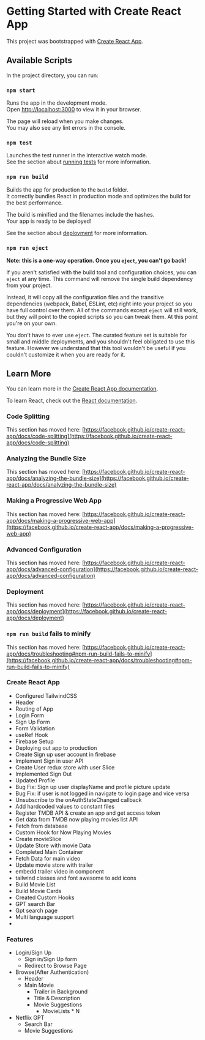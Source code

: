 # Getting Started with Create React App

This project was bootstrapped with [Create React App](https://github.com/facebook/create-react-app).

## Available Scripts

In the project directory, you can run:

### `npm start`

Runs the app in the development mode.\
Open [http://localhost:3000](http://localhost:3000) to view it in your browser.

The page will reload when you make changes.\
You may also see any lint errors in the console.

### `npm test`

Launches the test runner in the interactive watch mode.\
See the section about [running tests](https://facebook.github.io/create-react-app/docs/running-tests) for more information.

### `npm run build`

Builds the app for production to the `build` folder.\
It correctly bundles React in production mode and optimizes the build for the best performance.

The build is minified and the filenames include the hashes.\
Your app is ready to be deployed!

See the section about [deployment](https://facebook.github.io/create-react-app/docs/deployment) for more information.

### `npm run eject`

**Note: this is a one-way operation. Once you `eject`, you can't go back!**

If you aren't satisfied with the build tool and configuration choices, you can `eject` at any time. This command will remove the single build dependency from your project.

Instead, it will copy all the configuration files and the transitive dependencies (webpack, Babel, ESLint, etc) right into your project so you have full control over them. All of the commands except `eject` will still work, but they will point to the copied scripts so you can tweak them. At this point you're on your own.

You don't have to ever use `eject`. The curated feature set is suitable for small and middle deployments, and you shouldn't feel obligated to use this feature. However we understand that this tool wouldn't be useful if you couldn't customize it when you are ready for it.

## Learn More

You can learn more in the [Create React App documentation](https://facebook.github.io/create-react-app/docs/getting-started).

To learn React, check out the [React documentation](https://reactjs.org/).

### Code Splitting

This section has moved here: [https://facebook.github.io/create-react-app/docs/code-splitting](https://facebook.github.io/create-react-app/docs/code-splitting)

### Analyzing the Bundle Size

This section has moved here: [https://facebook.github.io/create-react-app/docs/analyzing-the-bundle-size](https://facebook.github.io/create-react-app/docs/analyzing-the-bundle-size)

### Making a Progressive Web App

This section has moved here: [https://facebook.github.io/create-react-app/docs/making-a-progressive-web-app](https://facebook.github.io/create-react-app/docs/making-a-progressive-web-app)

### Advanced Configuration

This section has moved here: [https://facebook.github.io/create-react-app/docs/advanced-configuration](https://facebook.github.io/create-react-app/docs/advanced-configuration)

### Deployment

This section has moved here: [https://facebook.github.io/create-react-app/docs/deployment](https://facebook.github.io/create-react-app/docs/deployment)

### `npm run build` fails to minify

This section has moved here: [https://facebook.github.io/create-react-app/docs/troubleshooting#npm-run-build-fails-to-minify](https://facebook.github.io/create-react-app/docs/troubleshooting#npm-run-build-fails-to-minify)


### Create React App
 - Configured TailwindCSS
 - Header
 - Routing of App
 - Login Form
 - Sign Up Form
 - Form Validation
 - useRef Hook
 - Firebase Setup
 - Deploying out app to production
 - Create Sign up user account in firebase
 - Implement Sign in user API
 - Create User redux store with user Slice
 - Implemented Sign Out
 - Updated Profile
 - Bug Fix: Sign up user displayName and profile picture update
 - Bug Fix: if user is not logged in navigate to login page and vice versa
 - Unsubscribe to the onAuthStateChanged callback
 - Add hardcoded values to constant files
 - Register TMDB API & create an app and get access token 
 - Get data from TMDB now playing movies list API
 - Fetch from database
 - Custom Hook for Now Playing Movies
 - Create movieSlice
 - Update Store with movie Data
 - Completed Main Container
 - Fetch Data for main video
 - Update movie store with trailer
 - embedd trailer video in component
 - tailwind classes and font awesome to add icons
 - Build Movie List
 - Build Movie Cards
 - Created Custom Hooks
 - GPT search Bar
 - Gpt search page 
 - Multi language support
 - 

###  Features
 - Login/Sign Up
    - Sign in/Sign Up form
    - Redirect to Browse Page 
 - Browse(After Authentication)
    - Header
    - Main Movie
        - Trailer in Background
        - Title & Description
        - Movie Suggestions
            - MovieLists * N
 - Netflix GPT
    - Search Bar
    - Movie Suggestions

